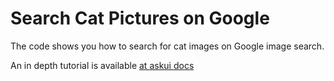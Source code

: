 # Search Cat Pictures on Google

The code shows you how to search for cat images on Google image search.

An in depth tutorial is available [at askui docs](https://docs.askui.com/docs/general/Tutorials/google-cat-search)